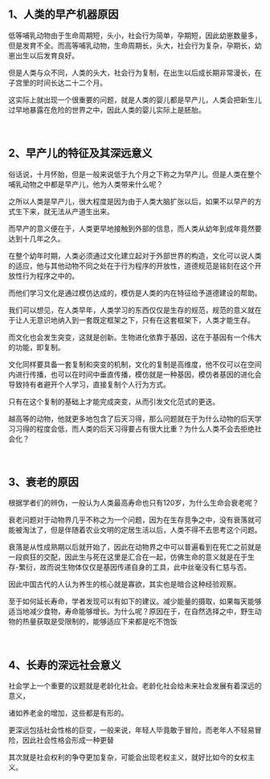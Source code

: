 <h2>1、人类的早产机器原因</h2><p data-pid="1fi_vT_Z">低等哺乳动物由于生命周期短，头小，社会行为简单，孕期短，因此幼崽数量多，但是发育不全。而高等哺乳动物，生命周期长，头大，社会行为复杂，孕期长，幼崽出生以后发育良好。</p><p data-pid="yGEQI2uQ">但是人类与众不同，人类的头大，社会行为复制，在出生以后成长期非常漫长，在子宫里的时间长达二十二个月。</p><p data-pid="_h8-7k_r">这实际上就出现一个很重要的问题，就是人类的婴儿都是早产儿，人类会把新生儿过早地暴露在危险的世界之中，因此人类的婴儿实际上是胚胎。</p><p><br></p><h2>2、早产儿的特征及其深远意义</h2><p data-pid="W1JmpDPz">俗话说，十月怀胎，但是一般来说低于九个月之下称之为早产儿。但是人类在整个哺乳动物之中都是早产儿，他为人类带来什么呢？</p><p data-pid="EkMSBKjf">之所以人类是早产儿，很大程度是因为由于人类大脑扩张以后，如果不以早产的方式生下来，就无法从产道生出来。</p><p data-pid="EWRYYExm">而早产的意义便在于，人类更早地接触到外部的信息，而人类从幼年到成年竟然要达到十几年之久。</p><p data-pid="muLjb5wv">在整个幼年时期，人类必须通过文化建立起对于外部世界的构造，文化可以说人类的适应，他与其他动物不同之处在于行为程序的开放性，道德规范是铭刻在这个开放性行为程序之中的。</p><p data-pid="141r7BJ-">而他们学习文化是通过模仿达成的，模仿是人类的内在特征给予道德建设的帮助。</p><p data-pid="2hNoQ8d5">我们可以想见，在人类早年，人类学习的东西仅仅是生存的规范，规范的意义就在于让人无意识地纳入到一套既定框架之下，只有在这套框架下，人类才能生存。</p><p data-pid="1G7bASYs">而文化也会发生突变，这就是创新。生物进化依靠于基因，这在于基因有一个伟大的功能，即复制。</p><p data-pid="BaMltPA7">文化同样要具备一套复制和突变的机制，文化的复制是高维度，他不仅可以在空间内进行传播，也可以在时间中垂直传播，模仿就是一种基因，模仿者基因的进化会导致持有者避开个人学习，直接复制个人行为方式。</p><p data-pid="0KsZvkT_">只有在这个复制的基础上才能完成突变，从而引发文化范式的更迭。</p><p data-pid="gXHi51rI">越高等的动物，他就更多地包含了后天习得，那么问题就在于为什么动物的后天学习习得的程度会低，而人类的后天习得要占有很大比重？为什么人类不会去拒绝社会化？</p><p><br></p><h2>3、衰老的原因</h2><p data-pid="SzaKUA5B">根据学者们的辨伪，一般认为人类最高寿命也只有120岁，为什么生命会衰老呢？</p><p data-pid="ogz7V6o9">衰老问题对于动物界几乎不称之为一个问题，因为在生存竞争之中，没有衰落就可能被淘汰了，但是伴随着农业文明的定居生活以后，人类不得不去思考这个问题。</p><p data-pid="uEqo01vL">衰落是从性成熟期以后就开始了，因此在动物界之中可以普遍看到在死亡之前就是一段疯狂的交配，因此生与死在这里是汇合在一起，仿佛生命的意义就是在于生存-繁衍，故而说生物体仅仅是基因传递自身的工具，此中丝毫没有仁慈与否。</p><p data-pid="T3C_1ke3">因此中国古代的人认为养生的核心就是寡欲，其实也是暗合这种经验观察。</p><p data-pid="7C-sVJ5i">至于如何延长寿命，学者发现可以有如下的建议。减少能量的摄取，如果每天能够适当地减少食物，寿命能够增长。为什么呢？原因在于，在自然选择之中，野生动物的热量获取是受限制的，能够适应下来都是吃不饱饭</p><p><br></p><h2>4、长寿的深远社会意义</h2><p data-pid="Tro7QM-G">社会学上一个重要的议题就是老龄化社会。老龄化社会给未来社会发展有着深远的意义，</p><p data-pid="04W8XrtT">诸如养老金的增加，这些都是有形的。</p><p data-pid="i5ax2GP5">更深远包括社会性格的巨变，一般来说，年轻人毕竟敢于冒险，而老年人不轻易冒险，因此社会性格会形成一种更替</p><p data-pid="rbWUePIc">其次就是社会权利的争夺更加复杂，可能会出现老权主义，就好比如今的女权主义。</p><p></p><p></p>